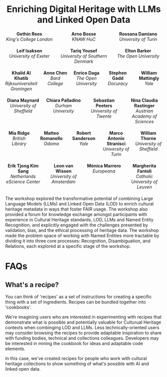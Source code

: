 <h1 style="text-align: center">Enriching Digital Heritage with LLMs and Linked Open Data</h1>

<div style="display: grid; grid-template-columns: repeat(3, 1fr); gap: 20px; margin: 20px auto; text-align: center; max-width: 800px;">
  <div><strong>Gethin Rees</strong><br><em>King's College London</em></div>
  <div><strong>Arno Bosse</strong><br><em>KNAW HuC</em></div>
  <div><strong>Rossana Damiano</strong><br><em>University of Turin</em></div>
  <div><strong>Leif Isaksen</strong><br><em>University of Exeter</em></div>
  <div><strong>Tariq Yousef</strong><br><em>University of Southern Denmark</em></div>
  <div><strong>Elton Barker</strong><br><em>The Open University</em></div>
</div>

<div style="margin: 20px auto; text-align: center; max-width: 900px;">
  <!-- First row: 5 people -->
  <div style="display: grid; grid-template-columns: repeat(5, 1fr); gap: 15px; margin-bottom: 20px;">
    <div><strong>Khalid Al Khatib</strong><br><em>Rijksuniversiteit Groningen</em></div>
    <div><strong>Anne Chen</strong><br><em>Bard College</em></div>
    <div><strong>Enrico Daga</strong><br><em>The Open University</em></div>
    <div><strong>Stephen Gadd</strong><br><em>Docuracy</em></div>
    <div><strong>William Mattingly</strong><br><em>Yale</em></div>
  </div>
  <!-- Second row: 4 people -->
  <div style="display: grid; grid-template-columns: repeat(4, 1fr); gap: 15px; margin-bottom: 20px;">
    <div><strong>Diana Maynard</strong><br><em>University of Sheffield</em></div>
    <div><strong>Chiara Palladino</strong><br><em>Durham University</em></div>
    <div><strong>Sebastian Peeters</strong><br><em>University of Twente</em></div>
    <div><strong>Nina Claudia Rastinger</strong><br><em>Austrian Academy of Sciences</em></div>
  </div>
  <!-- Third row: 5 people -->
  <div style="display: grid; grid-template-columns: repeat(5, 1fr); gap: 15px; margin-bottom: 20px;">
    <div><strong>Mia Ridge</strong><br><em>British Library</em></div>
    <div><strong>Matteo Romanello</strong><br><em>Odoma</em></div>
    <div><strong>Robert Sanderson</strong><br><em>Yale</em></div>
    <div><strong>Marco Antonio Stranisci</strong><br><em>University of Turin</em></div>
    <div><strong>William Thorne</strong><br><em>University of Sheffield</em></div>
  </div>
  <!-- Fourth row: 4 people -->
  <div style="display: grid; grid-template-columns: repeat(4, 1fr); gap: 15px;">
    <div><strong>Erik Tjong Kim Sang</strong><br><em>Netherlands eScience Center</em></div>
    <div><strong>Leon van Wissen</strong><br><em>University of Amsterdam</em></div>
    <div><strong>Mónica Marrero</strong><br><em>Europeana</em></div>
    <div><strong>Margherita Fantoli</strong><br><em>Catholic University of Leuven</em></div>
  </div>
</div>

The workshop explored the transformative potential of combining Large Language Models (LLMs) and Linked Open Data (LOD) to enrich cultural heritage metadata in ways that foster FAIR usage. The workshop also provided a forum for knowledge exchange amongst participants with experience in Cultural Heritage standards, LOD, LLMs and Named Entity Recognition, and explicitly engaged with the challenges presented by validation, bias, and the ethical processing of heritage data. The workshop made the problem space of working with Named Entities more tractable by dividing it into three core processes: Recognition, Disambiguation, and Relations, each explored at a specific stage of the workshop.

# FAQs
## What's a recipe?
You can think of 'recipes' as a set of instructions for creating a specific thing with a set of ingredients. Recipes can be bundled together into 'cookbooks'.

We're imagining users who are interested in experimenting with recipes that demonstrate what is possible and potentially valuable for Culturual Heritage contexts when combinging LOD and LLMs. Less technically-oriented users may consider browsing the recipes to provide adaptable inspiration to share with funding bodies, technical and collections colleagues. Developers may be interested in mining the cookbook for ideas and adaptable code elements.

In this case, we've created recipes for people who work with cultural heritage collections to show something of what's possible with AI and linked open data.

[//]: # (## Research Challenge)

[//]: # (Cultural Heritage &#40;CH&#41; collections represent one of Europe's greatest assets, but their metadata faces significant challenges:)

[//]: # ()
[//]: # (### Current Problems)

[//]: # (1. **Limited Coverage**: Digital catalogue metadata exists for only a small proportion of large national collections)

[//]: # (2. **Poor Quality**: Where metadata exists, it is often sparse, unstructured, and contains varying forms of bias)

[//]: # (3. **Lack of Standardization**: Structured metadata is often unstandardized and unaligned with Persistent Identifiers &#40;PIDs&#41; from external authorities)

[//]: # ()
[//]: # (These issues limit user queries, hinder discovery, and make integration between institutions difficult, preventing the FAIR use of heritage objects.)

[//]: # ()
[//]: # (### Our Approach)

[//]: # (This workshop explores synergies between two different approaches:)

[//]: # (- **Linked Open Data &#40;LOD&#41;**: Ontologies that provide structured, standardized metadata but can be laborious to produce)

[//]: # (- **Large Language Models &#40;LLMs&#41;**: Vector embeddings that excel at interpreting natural language but produce probabilistic, variable outputs)

[//]: # ()
[//]: # (By carefully combining both approaches, we can harness the benefits and mitigate the weaknesses of each to radically improve FAIRness and engagement with CH collections.)

[//]: # (## Workshop Objectives)

[//]: # ()
[//]: # (This workshop explores the transformative potential of combining LLMs and LOD to enrich cultural heritage metadata. We focus on three core processes for working with Named Entities:)

[//]: # ()
[//]: # (### Key Focus Areas)

[//]: # ()
[//]: # (#### 1. Named Entity Recognition &#40;NER&#41;)

[//]: # (- **Process**: Identifying and extracting named entities from unstructured text)

[//]: # (- **Output**: Character strings representing proper nouns and their location within source text)

[//]: # (- **Example**: Identifying "Pieter Bruegel" as a person in metadata)

[//]: # (- **Focus**: How LLMs compare to and integrate with traditional NER techniques)

[//]: # ()
[//]: # (#### 2. Named Entity Disambiguation &#40;NED&#41;)

[//]: # (- **Process**: Associating textual references to entries in authority files)

[//]: # (- **Goal**: Distinguish between similar entities &#40;e.g., Bruegel the Elder vs. Bruegel the Younger&#41;)

[//]: # (- **Resources**: Authority files such as ULAN, VIAF, NACO, and Geonames)

[//]: # (- **Focus**: How LLMs can link recognized entities to authority files)

[//]: # ()
[//]: # (#### 3. Named Entity Relations)

[//]: # ()
[//]: # (- **Process**: Identifying relationships between named entities and described objects)

[//]: # (- **Example**: Determining whether "Pieter" is the producer or subject of a painting)

[//]: # (- **Importance**: Crucial for meaningful indexing and querying)

[//]: # (- **Focus**: Using LLMs to automate relation identification through contextual analysis)

[//]: # (- )

[//]: # (### Geographic Focus)

[//]: # ()
[//]: # (We use **geographic Named Entities** as our principal case study, drawing on the experience of the **Pelagios Network** - a community dedicated to developing efficient LOD practices for cultural heritage with emphasis on geographic aspects.)
